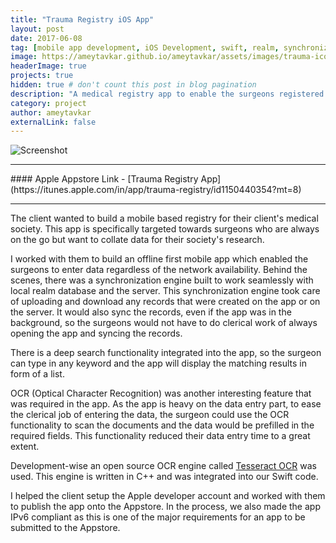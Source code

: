 ```yaml
---
title: "Trauma Registry iOS App"
layout: post
date: 2017-06-08
tag: [mobile app development, iOS Development, swift, realm, synchronization, offline database, tesseract ocr]
image: https://ameytavkar.github.io/ameytavkar/assets/images/trauma-icon.png
headerImage: true
projects: true
hidden: true # don't count this post in blog pagination
description: "A medical registry app to enable the surgeons registered under the medical society to collect and collate special cases for research purposes"
category: project
author: ameytavkar
externalLink: false
---
```


![Screenshot](http://ameytavkar.github.io/ameytavkar/assets/images/trauma-screenshots.jpg)

<hr />
#### Apple Appstore Link - [Trauma Registry App](https://itunes.apple.com/in/app/trauma-registry/id1150440354?mt=8)
<hr />

The client wanted to build a mobile based registry for their client's medical society. This app is specifically targeted towards surgeons who are always on the go but want to collate data for their society's research.

I worked with them to build an offline first mobile app which enabled the surgeons to enter data regardless of the network availability. Behind the scenes, there was a synchronization engine built to work seamlessly with local realm database and the server. This synchronization engine took care of uploading and download any records that were created on the app or on the server. It would also sync the records, even if the app was in the background, so the surgeons would not have to do clerical work of always opening the app and syncing the records.

There is a deep search functionality integrated into the app, so the surgeon can type in any keyword and the app will display the matching results in form of a list.

OCR (Optical Character Recognition) was another interesting feature that was required in the app. As the app is heavy on the data entry part, to ease the clerical job of entering the data, the surgeon could use the OCR functionality to scan the documents and the data would be prefilled in the required fields. This functionality reduced their data entry time to a great extent.

Development-wise an open source OCR engine called [Tesseract OCR](https://github.com/tesseract-ocr/) was used. This engine is written in C++ and was integrated into our Swift code.

I helped the client setup the Apple developer account and worked with them to publish the app onto the Appstore. In the process, we also made the app IPv6 compliant as this is one of the major requirements for an app to be submitted to the Appstore.
